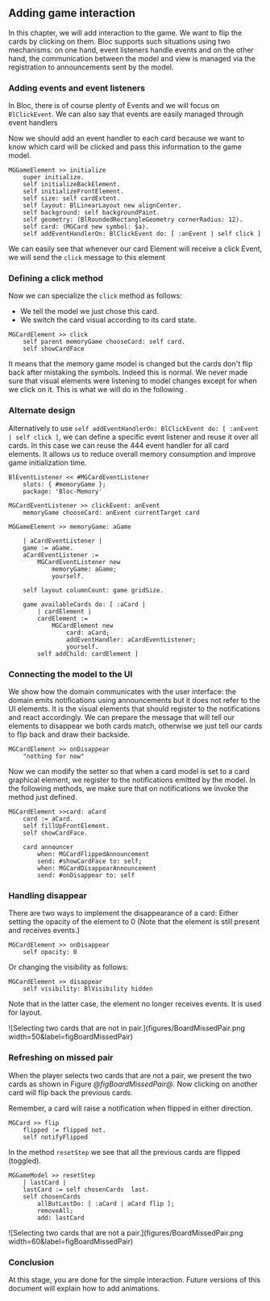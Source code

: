 ## Adding game interaction

In this chapter, we will add interaction to the game. We want to flip the cards by clicking on them. 
Bloc supports such situations using two mechanisms: on one hand, event listeners handle events
and on the other hand, the communication between the model and view is managed via the registration to announcements sent by the model.

### Adding events and event listeners

In Bloc, there is of course plenty of Events and we will focus on `BlClickEvent`. 
We can also say that events are easily managed through event handlers 

Now we should add an event handler to each card because we want to know which card will be clicked and pass this information to the game model.


```
MGGameElement >> initialize
	super initialize.
	self initializeBackElement.
	self initializeFrontElement.
	self size: self cardExtent.
	self layout: BlLinearLayout new alignCenter.
	self background: self backgroundPaint.
	self geometry: (BlRoundedRectangleGeometry cornerRadius: 12).
	self card: (MGCard new symbol: $a).
	self addEventHandlerOn: BlClickEvent do: [ :anEvent | self click ]
```

We can easily see that whenever our card Element will receive a click Event, we will send the `click` message to this element



### Defining a click method

Now we can specialize the `click` method as follows: 
- We tell the model we just chose this card.
- We switch the card visual according to its card state.


```
MGCardElement >> click
	self parent memoryGame chooseCard: self card.
	self showCardFace
```


It means that the memory game model is changed but the cards don't flip back after mistaking the symbols. Indeed this is normal. We never made sure that visual elements were listening to model changes except for when we click on it.  This is what we will do in the following . 


### Alternate design 

Alternatively to use `self addEventHandlerOn: BlClickEvent do: [ :anEvent | self click ]`, we can define a specific event listener and reuse it over all cards. In this case we can reuse the 444 event handler for all card elements. It allows us to reduce overall memory consumption and improve game initialization time.


```
BlEventListener << #MGCardEventListener
	slots: { #memoryGame };
	package: 'Bloc-Memory'
```

```
MGCardEventListener >> clickEvent: anEvent
	memoryGame chooseCard: anEvent currentTarget card
```

```
MGGameElement >> memoryGame: aGame

	| aCardEventListener |
	game := aGame.
	aCardEventListener :=
		MGCardEventListener new
			memoryGame: aGame;
			yourself.

	self layout columnCount: game gridSize.

	game availableCards do: [ :aCard | 
		| cardElement |
		cardElement :=
			MGCardElement new
				card: aCard;
				addEventHandler: aCardEventListener;
				yourself.
		self addChild: cardElement ]
```

### Connecting the model to the UI

We show how the domain communicates with the user interface: the domain emits notifications
using announcements but it does not refer to the UI elements. It is the visual elements that should register to the notifications and react accordingly. We can prepare the message that will tell our elements to disappear we both cards match, otherwise we just tell our cards to flip back and draw their backside.

```
MGCardElement >> onDisappear
	"nothing for now"
```

Now we can modify the setter so that when a card model is set to a card graphical element, we register to the notifications emitted by the model. 
In the following methods, we make sure that on notifications we invoke the method just defined. 

```
MGCardElement >>card: aCard
	card := aCard.
	self fillUpFrontElement.
	self showCardFace.
	
	card announcer
		when: MGCardFlippedAnnouncement
		send: #showCardFace to: self;
		when: MGCardDisappearAnnouncement
		send: #onDisappear to: self
```

### Handling disappear

There are two ways to implement the disappearance of a card:
Either setting the opacity of the element to 0
(Note that the element is still present and receives events.)

```
MGCardElement >> onDisappear
	self opacity: 0
```

Or changing the visibility as follows:

```
MGCardElement >> disappear
	self visibility: BlVisibility hidden
```

Note that in the latter case, the element no longer receives events. It is used for layout. 

![Selecting two cards that are not in pair.](figures/BoardMissedPair.png width=50&label=figBoardMissedPair)


### Refreshing on missed pair

When the player selects two cards that are not a pair, we present the two cards as shown in Figure *@figBoardMissedPair@*.
Now clicking on another card will flip back the previous cards. 

Remember, a card will raise a notification when flipped in either direction. 

```
MGCard >> flip
	flipped := flipped not.
	self notifyFlipped
```


In the method `resetStep` we see that all the previous cards are flipped (toggled).

```
MGGameModel >> resetStep
	| lastCard |
	lastCard := self chosenCards  last.
	self chosenCards 
		allButLastDo: [ :aCard | aCard flip ];
		removeAll;
		add: lastCard
```

![Selecting two cards that are not a pair.](figures/BoardMissedPair.png width=60&label=figBoardMissedPair)

### Conclusion

At this stage, you are done for the simple interaction. Future versions of this document will explain how to add animations.
